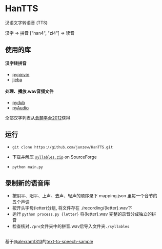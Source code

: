 # HanTTS

汉语文字转语音 (TTS)

汉字 => 拼音 ["han4", "zi4"] => 读音

## 使用的库

#### 汉字转拼音
- [pypinyin](https://github.com/mozillazg/python-pinyin)
- [jieba](https://github.com/fxsjy/jieba)

#### 处理、播放.wav音频文件
- [pydub](https://github.com/jiaaro/pydub)
- [pyAudio](https://people.csail.mit.edu/hubert/pyaudio/)

全部汉字列表从[倉頡平台2012](https://chinese.stackexchange.com/questions/22484/list-of-all-traditional-chinese-characters)获得

## 运行
* `git clone https://github.com/junzew/HanTTS.git`

* 下载并解压 [`syllables.zip`](https://sourceforge.net/projects/hantts/files/?source=navbar) on SourceForge

* `python main.py`

## 录制新的语音库
- 按阴平、阳平、上声、去声、轻声的顺序录下 mapping.json 里每一个音节的五个声调
- 按开头字母(letter)分组, 将文件存在 ./recording/{letter}.wav下
- 运行 `python process.py {letter}` 将{letter}.wav 完整的录音分成独立的拼音
- 检查核对`./pre`文件夹中的拼音.wav后导入文件夹`./syllables`

## 
基于[@alexram1313](https://github.com/alexram1313)的[text-to-speech-sample](https://github.com/alexram1313/text-to-speech-sample)